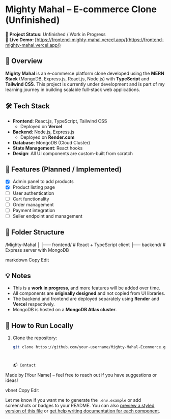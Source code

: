 # Mighty Mahal – E-commerce Clone (Unfinished)

🚧 **Project Status:** Unfinished / Work in Progress  
🔗 **Live Demo:** [https://frontend-mighty-mahal.vercel.app/](https://frontend-mighty-mahal.vercel.app/)

## 📌 Overview

**Mighty Mahal** is an e-commerce platform clone developed using the **MERN Stack** (MongoDB, Express.js, React.js, Node.js) with **TypeScript** and **Tailwind CSS**. This project is currently under development and is part of my learning journey in building scalable full-stack web applications.

## 🛠 Tech Stack

- **Frontend**: React.js, TypeScript, Tailwind CSS  
  - Deployed on **Vercel**
- **Backend**: Node.js, Express.js  
  - Deployed on **Render.com**
- **Database**: MongoDB (Cloud Cluster)
- **State Management**: React hooks
- **Design**: All UI components are custom-built from scratch

## 📂 Features (Planned / Implemented)

- [x] Admin panel to add products
- [x] Product listing page
- [ ] User authentication
- [ ] Cart functionality
- [ ] Order management
- [ ] Payment integration
- [ ] Seller endpoint and management

## 📁 Folder Structure


/Mighty-Mahal
│
├── frontend/ # React + TypeScript client
├── backend/ # Express server with MongoDB

markdown
Copy
Edit

## 💡 Notes

- This is a **work in progress**, and more features will be added over time.
- All components are **originally designed** and not copied from UI libraries.
- The backend and frontend are deployed separately using **Render** and **Vercel** respectively.
- MongoDB is hosted on a **MongoDB Atlas cluster**.

## 🚀 How to Run Locally

1. Clone the repository:
   ```bash
   git clone https://github.com/your-username/Mighty-Mahal-Ecommerce.git



   📬 Contact
Made by [Your Name] – feel free to reach out if you have suggestions or ideas!

vbnet
Copy
Edit

Let me know if you want me to generate the `.env.example` or add screenshots or badges to your README. You can also [preview a styled version of this file](f) or [get help writing documentation for each component](f).


